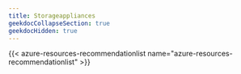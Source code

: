 ```yaml
---
title: Storageappliances
geekdocCollapseSection: true
geekdocHidden: true
---
```


{{< azure-resources-recommendationlist name="azure-resources-recommendationlist" >}}
